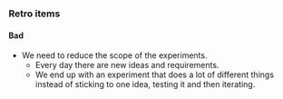 ### Retro items

#### Bad
- We need to reduce the scope of the experiments.
	- Every day there are new ideas and requirements.
	- We end up with an experiment that does a lot of different things instead of sticking to one idea, testing it and then iterating.